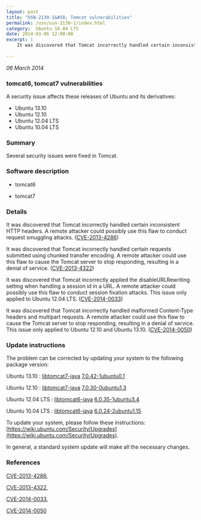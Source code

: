 ```yaml
---
layout: post
title: "USN-2130-1&#58; Tomcat vulnerabilities"
permalink: /usn/usn-2130-1/index.html
category:  Ubuntu 10.04 LTS
date: 2014-03-06 12:00:00
excerpt: |
    It was discovered that Tomcat incorrectly handled certain inconsistent HTTP headers. A remote attacker could possibly use this flaw to conduct request smuggling attacks. ([CVE-2013-4286](http://people.ubuntu.com/~ubuntu-security/cve/CVE-2013-4286))
    
--- 
```

 
 

*06 March 2014*

### tomcat6, tomcat7 vulnerabilities

A security issue affects these releases of Ubuntu and its derivatives:

* Ubuntu 13.10
* Ubuntu 12.10
* Ubuntu 12.04 LTS
* Ubuntu 10.04 LTS

### Summary

Several security issues were fixed in Tomcat. 

### Software description

* tomcat6 

* tomcat7 

### Details

It was discovered that Tomcat incorrectly handled certain inconsistent HTTP headers. A remote attacker could possibly use this flaw to conduct request smuggling attacks. ([CVE-2013-4286](http://people.ubuntu.com/~ubuntu-security/cve/CVE-2013-4286))

It was discovered that Tomcat incorrectly handled certain requests submitted using chunked transfer encoding. A remote attacker could use this flaw to cause the Tomcat server to stop responding, resulting in a denial of service. ([CVE-2013-4322](http://people.ubuntu.com/~ubuntu-security/cve/CVE-2013-4322))

It was discovered that Tomcat incorrectly applied the disableURLRewriting setting when handling a session id in a URL. A remote attacker could possibly use this flaw to conduct session fixation attacks. This issue only applied to Ubuntu 12.04 LTS. ([CVE-2014-0033](http://people.ubuntu.com/~ubuntu-security/cve/CVE-2014-0033))

It was discovered that Tomcat incorrectly handled malformed Content-Type headers and multipart requests. A remote attacker could use this flaw to cause the Tomcat server to stop responding, resulting in a denial of service. This issue only applied to Ubuntu 12.10 and Ubuntu 13.10. ([CVE-2014-0050](http://people.ubuntu.com/~ubuntu-security/cve/CVE-2014-0050)) 

### Update instructions

The problem can be corrected by updating your system to the following package version:

Ubuntu 13.10
 : [libtomcat7-java](https://launchpad.net/ubuntu/+source/tomcat7) <span> [7.0.42-1ubuntu0.1](https://launchpad.net/ubuntu/+source/tomcat7/7.0.42-1ubuntu0.1) </span> 

Ubuntu 12.10
 : [libtomcat7-java](https://launchpad.net/ubuntu/+source/tomcat7) <span> [7.0.30-0ubuntu1.3](https://launchpad.net/ubuntu/+source/tomcat7/7.0.30-0ubuntu1.3) </span> 

Ubuntu 12.04 LTS
 : [libtomcat6-java](https://launchpad.net/ubuntu/+source/tomcat6) <span> [6.0.35-1ubuntu3.4](https://launchpad.net/ubuntu/+source/tomcat6/6.0.35-1ubuntu3.4) </span> 

Ubuntu 10.04 LTS
 : [libtomcat6-java](https://launchpad.net/ubuntu/+source/tomcat6) <span> [6.0.24-2ubuntu1.15](https://launchpad.net/ubuntu/+source/tomcat6/6.0.24-2ubuntu1.15) </span> 

To update your system, please follow these instructions: [https://wiki.ubuntu.com/Security/Upgrades](https://wiki.ubuntu.com/Security/Upgrades).

In general, a standard system update will make all the necessary changes. 

### References

 
 [CVE-2013-4286](http://people.ubuntu.com/~ubuntu-security/cve/CVE-2013-4286), 

 [CVE-2013-4322](http://people.ubuntu.com/~ubuntu-security/cve/CVE-2013-4322), 

 [CVE-2014-0033](http://people.ubuntu.com/~ubuntu-security/cve/CVE-2014-0033), 

 [CVE-2014-0050](http://people.ubuntu.com/~ubuntu-security/cve/CVE-2014-0050)
 


